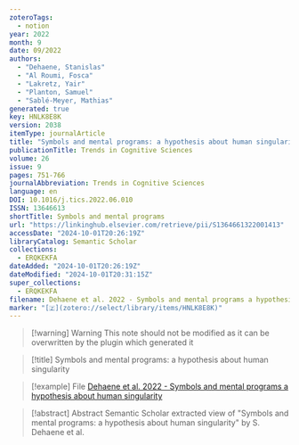 ```yaml
---
zoteroTags:
  - notion
year: 2022
month: 9
date: 09/2022
authors:
  - "Dehaene, Stanislas"
  - "Al Roumi, Fosca"
  - "Lakretz, Yair"
  - "Planton, Samuel"
  - "Sablé-Meyer, Mathias"
generated: true
key: HNLK8E8K
version: 2038
itemType: journalArticle
title: "Symbols and mental programs: a hypothesis about human singularity"
publicationTitle: Trends in Cognitive Sciences
volume: 26
issue: 9
pages: 751-766
journalAbbreviation: Trends in Cognitive Sciences
language: en
DOI: 10.1016/j.tics.2022.06.010
ISSN: 13646613
shortTitle: Symbols and mental programs
url: "https://linkinghub.elsevier.com/retrieve/pii/S1364661322001413"
accessDate: "2024-10-01T20:26:19Z"
libraryCatalog: Semantic Scholar
collections:
  - ERQKEKFA
dateAdded: "2024-10-01T20:26:19Z"
dateModified: "2024-10-01T20:31:15Z"
super_collections:
  - ERQKEKFA
filename: Dehaene et al. 2022 - Symbols and mental programs a hypothesis about human singularity
marker: "[🇿](zotero://select/library/items/HNLK8E8K)"
---
```


>[!warning] Warning
> This note should not be modified as it can be overwritten by the plugin which generated it

> [!title] Symbols and mental programs: a hypothesis about human singularity

> [!example] File
> [Dehaene et al. 2022 - Symbols and mental programs a hypothesis about human singularity](Dehaene%20et%20al.%202022%20-%20Symbols%20and%20mental%20programs%20a%20hypothesis%20about%20human%20singularity.pdf)

> [!abstract] Abstract
> Semantic Scholar extracted view of "Symbols and mental programs: a hypothesis about human singularity" by S. Dehaene et al.

